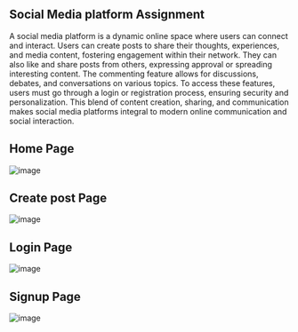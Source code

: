 

## Social Media platform Assignment

A social media platform is a dynamic online space where users can connect and interact. Users can create posts to share their thoughts, experiences, and media content, fostering engagement within their network. They can also like and share posts from others, expressing approval or spreading interesting content. The commenting feature allows for discussions, debates, and conversations on various topics. To access these features, users must go through a login or registration process, ensuring security and personalization. This blend of content creation, sharing, and communication makes social media platforms integral to modern online communication and social interaction.

## Home Page
![image](https://github.com/rakesh231295/recovero/assets/58915771/3e50b235-edfd-482c-9f7c-476960fefceb)

## Create post Page
![image](https://github.com/rakesh231295/recovero/assets/58915771/9181bc3e-7251-4bab-9b6d-71f8b06017a8)


## Login Page
![image](https://github.com/rakesh231295/recovero/assets/58915771/19385acf-a9e9-4248-9882-d95ed1c423b5)

## Signup Page
![image](https://github.com/rakesh231295/recovero/assets/58915771/45699479-e73f-4241-b5cd-3a6f10bccc42)



